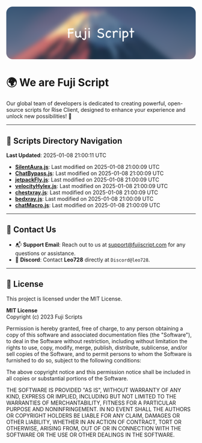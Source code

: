 ![Banner](.github/b.webp)

# 🌍 **We are Fuji Script**

Our global team of developers is dedicated to creating powerful, open-source scripts for Rise Client, designed to enhance your experience and unlock new possibilities! 🌟

---
<!-- SCRIPTS_NAVIGATION_START -->
## 📂 **Scripts Directory Navigation**

**Last Updated**: 2025-01-08 21:00:11 UTC

- **[SilentAura.js](scripts/SilentAura.js)**: Last modified on 2025-01-08 21:00:09 UTC
- **[ChatBypass.js](scripts/ChatBypass.js)**: Last modified on 2025-01-08 21:00:09 UTC
- **[jetpackFly.js](scripts/jetpackFly.js)**: Last modified on 2025-01-08 21:00:09 UTC
- **[velocityHylex.js](scripts/velocityHylex.js)**: Last modified on 2025-01-08 21:00:09 UTC
- **[chestxray.js](scripts/chestxray.js)**: Last modified on 2025-01-08 21:00:09 UTC
- **[bedxray.js](scripts/bedxray.js)**: Last modified on 2025-01-08 21:00:09 UTC
- **[chatMacro.js](scripts/chatMacro.js)**: Last modified on 2025-01-08 21:00:09 UTC

<!-- SCRIPTS_NAVIGATION_END -->

---

## 💬 **Contact Us**  
- 📬 **Support Email**: Reach out to us at [support@fujiscript.com](mailto:support@fujiscript.com) for any questions or assistance.  
- 💬 **Discord**: Contact **Leo728** directly at `Discord@leo728`.

---

## 📜 **License**

This project is licensed under the MIT License.  

**MIT License**  
Copyright (c) 2023 Fuji Scripts  

Permission is hereby granted, free of charge, to any person obtaining a copy of this software and associated documentation files (the "Software"), to deal in the Software without restriction, including without limitation the rights to use, copy, modify, merge, publish, distribute, sublicense, and/or sell copies of the Software, and to permit persons to whom the Software is furnished to do so, subject to the following conditions:  

The above copyright notice and this permission notice shall be included in all copies or substantial portions of the Software.  

THE SOFTWARE IS PROVIDED "AS IS", WITHOUT WARRANTY OF ANY KIND, EXPRESS OR IMPLIED, INCLUDING BUT NOT LIMITED TO THE WARRANTIES OF MERCHANTABILITY, FITNESS FOR A PARTICULAR PURPOSE AND NONINFRINGEMENT. IN NO EVENT SHALL THE AUTHORS OR COPYRIGHT HOLDERS BE LIABLE FOR ANY CLAIM, DAMAGES OR OTHER LIABILITY, WHETHER IN AN ACTION OF CONTRACT, TORT OR OTHERWISE, ARISING FROM, OUT OF OR IN CONNECTION WITH THE SOFTWARE OR THE USE OR OTHER DEALINGS IN THE SOFTWARE.  
